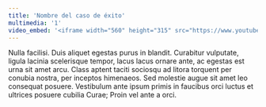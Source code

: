 ```yaml
---
title: 'Nombre del caso de éxito'
multimedia: '1'
video_embed: '<iframe width="560" height="315" src="https://www.youtube.com/embed/QKzobTCIRDw" frameborder="0" allowfullscreen></iframe>'
---
```


<p>Nulla facilisi. Duis aliquet egestas purus in blandit. Curabitur vulputate, ligula lacinia scelerisque tempor, lacus lacus ornare ante, ac egestas est urna sit amet arcu. Class aptent taciti sociosqu ad litora torquent per conubia nostra, per inceptos himenaeos. Sed molestie augue sit amet leo consequat posuere. Vestibulum ante ipsum primis in faucibus orci luctus et ultrices posuere cubilia Curae; Proin vel ante a orci.</p>
